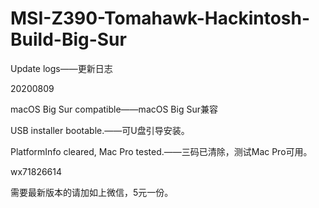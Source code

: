 # MSI-Z390-Tomahawk-Hackintosh-Build-Big-Sur
Update logs——更新日志

20200809 

macOS Big Sur compatible——macOS Big Sur兼容

USB installer bootable.——可U盘引导安装。

PlatformInfo cleared, Mac Pro tested.——三码已清除，测试Mac Pro可用。

wx71826614

需要最新版本的请加如上微信，5元一份。
